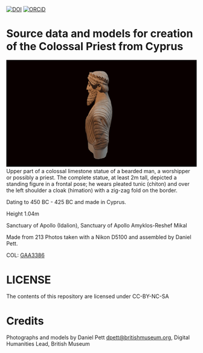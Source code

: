 [![DOI](https://zenodo.org/badge/82607834.svg)](https://zenodo.org/badge/latestdoi/82607834)
[![ORCiD](https://img.shields.io/badge/ORCiD-0000--0002--0246--2335-green.svg)](http://orcid.org/0000-0002-0246-2335)

# Source data and models for creation of the Colossal Priest from Cyprus

![](statue_of_a_priest.gif)
Upper part of a colossal limestone statue of a bearded man, a worshipper or possibly a priest. The complete statue, at least 2m tall, depicted a standing figure in a frontal pose; he wears pleated tunic (chiton) and over the left shoulder a cloak (himation) with a zig-zag fold on the border.

Dating to 450 BC - 425 BC and made in Cyprus.

Height 1.04m 

Sanctuary of Apollo (Idalion), Sanctuary of Apollo Amyklos-Reshef Mikal

Made from 213 Photos taken with a Nikon D5100 and assembled by Daniel Pett.

COL: [GAA3386](http://www.britishmuseum.org/research/collection_online/collection_object_details.aspx?partId=1&objectId=464246)

# LICENSE
The contents of this repository are licensed under CC-BY-NC-SA

# Credits
Photographs and models by Daniel Pett <dpett@britishmuseum.org>, Digital Humanities Lead, British Museum
